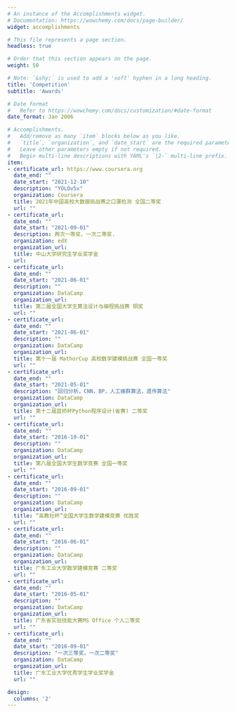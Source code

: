 ```yaml
---
# An instance of the Accomplishments widget.
# Documentation: https://wowchemy.com/docs/page-builder/
widget: accomplishments

# This file represents a page section.
headless: true

# Order that this section appears on the page.
weight: 50

# Note: `&shy;` is used to add a 'soft' hyphen in a long heading.
title: 'Competition'
subtitle: 'Awards'

# Date format
#   Refer to https://wowchemy.com/docs/customization/#date-format
date_format: Jan 2006

# Accomplishments.
#   Add/remove as many `item` blocks below as you like.
#   `title`, `organization`, and `date_start` are the required parameters.
#   Leave other parameters empty if not required.
#   Begin multi-line descriptions with YAML's `|2-` multi-line prefix.
item:
- certificate_url: https://www.coursera.org
  date_end: ""
  date_start: "2021-12-10"
  description: "YOLOv5x"
  organization: Coursera
  title: 2021年中国高校大数据挑战赛之口罩检测 全国二等奖
  url: ""
- certificate_url: 
  date_end: ""
  date_start: "2021-09-01"
  description: 两次一等奖，一次二等奖.
  organization: edX
  organization_url: 
  title: 中山大学研究生学业奖学金
  url: 
- certificate_url: 
  date_end: ""
  date_start: "2021-06-01"
  description: ""
  organization: DataCamp
  organization_url: 
  title: 第二届全国大学生算法设计与编程挑战赛 铜奖
  url: ""
- certificate_url: 
  date_end: ""
  date_start: "2021-06-01"
  description: ""
  organization: DataCamp
  organization_url: 
  title: 第十一届 MathorCup 高校数学建模挑战赛 全国一等奖
  url: ""
- certificate_url: 
  date_end: ""
  date_start: "2021-05-01"
  description: "回归分析，CNN，BP，人工蜂群算法，遗传算法"
  organization: DataCamp
  organization_url: 
  title: 第十二届蓝桥杯Python程序设计(省赛) 二等奖
  url: ""
- certificate_url: 
  date_end: ""
  date_start: "2016-10-01"
  description: ""
  organization: DataCamp
  organization_url: 
  title: 第八届全国大学生数学竞赛 全国一等奖
  url: ""
- certificate_url: 
  date_end: ""
  date_start: "2016-09-01"
  description: ""
  organization: DataCamp
  organization_url: 
  title: “高教社杯”全国大学生数学建模竞赛 优胜奖
  url: ""
- certificate_url: 
  date_end: ""
  date_start: "2016-06-01"
  description: ""
  organization: DataCamp
  organization_url: 
  title: 广东工业大学数学建模竞赛 二等奖
  url: ""
- certificate_url: 
  date_end: ""
  date_start: "2016-05-01"
  description: ""
  organization: DataCamp
  organization_url: 
  title: 广东省实验技能大赛MS Office 个人二等奖
  url: ""
- certificate_url: 
  date_end: ""
  date_start: "2016-09-01"
  description: "一次三等奖，一次二等奖"
  organization: DataCamp
  organization_url: 
  title: 广东工业大学优秀学生学业奖学金
  url: ""

design:
  columns: '2' 
---
```

